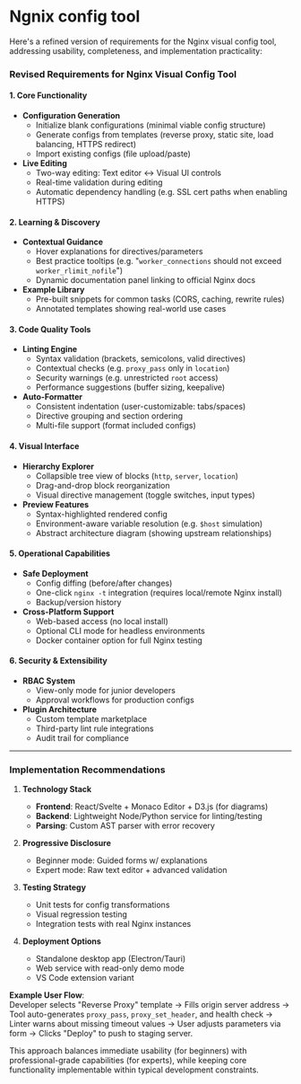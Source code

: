 # Ngnix config tool
Here's a refined version of requirements for the Nginx visual config tool, addressing usability, completeness, and implementation practicality:





### Revised Requirements for Nginx Visual Config Tool

#### 1. **Core Functionality**
- **Configuration Generation**
  - Initialize blank configurations (minimal viable config structure)
  - Generate configs from templates (reverse proxy, static site, load balancing, HTTPS redirect)
  - Import existing configs (file upload/paste)
- **Live Editing**
  - Two-way editing: Text editor ↔ Visual UI controls
  - Real-time validation during editing
  - Automatic dependency handling (e.g. SSL cert paths when enabling HTTPS)

#### 2. **Learning & Discovery**
- **Contextual Guidance**
  - Hover explanations for directives/parameters
  - Best practice tooltips (e.g. "`worker_connections` should not exceed `worker_rlimit_nofile`")
  - Dynamic documentation panel linking to official Nginx docs
- **Example Library**
  - Pre-built snippets for common tasks (CORS, caching, rewrite rules)
  - Annotated templates showing real-world use cases

#### 3. **Code Quality Tools**
- **Linting Engine**
  - Syntax validation (brackets, semicolons, valid directives)
  - Contextual checks (e.g. `proxy_pass` only in `location`)
  - Security warnings (e.g. unrestricted `root` access)
  - Performance suggestions (buffer sizing, keepalive)
- **Auto-Formatter**
  - Consistent indentation (user-customizable: tabs/spaces)
  - Directive grouping and section ordering
  - Multi-file support (format included configs)

#### 4. **Visual Interface**
- **Hierarchy Explorer**
  - Collapsible tree view of blocks (`http`, `server`, `location`)
  - Drag-and-drop block reorganization
  - Visual directive management (toggle switches, input types)
- **Preview Features**
  - Syntax-highlighted rendered config
  - Environment-aware variable resolution (e.g. `$host` simulation)
  - Abstract architecture diagram (showing upstream relationships)

#### 5. **Operational Capabilities**
- **Safe Deployment**
  - Config diffing (before/after changes)
  - One-click `nginx -t` integration (requires local/remote Nginx install)
  - Backup/version history
- **Cross-Platform Support**
  - Web-based access (no local install)
  - Optional CLI mode for headless environments
  - Docker container option for full Nginx testing

#### 6. **Security & Extensibility**
- **RBAC System**
  - View-only mode for junior developers
  - Approval workflows for production configs
- **Plugin Architecture**
  - Custom template marketplace
  - Third-party lint rule integrations
  - Audit trail for compliance

---

### Implementation Recommendations
1. **Technology Stack**
   - **Frontend**: React/Svelte + Monaco Editor + D3.js (for diagrams)
   - **Backend**: Lightweight Node/Python service for linting/testing
   - **Parsing**: Custom AST parser with error recovery

2. **Progressive Disclosure**
   - Beginner mode: Guided forms w/ explanations
   - Expert mode: Raw text editor + advanced validation

3. **Testing Strategy**
   - Unit tests for config transformations
   - Visual regression testing
   - Integration tests with real Nginx instances

4. **Deployment Options**
   - Standalone desktop app (Electron/Tauri)
   - Web service with read-only demo mode
   - VS Code extension variant

**Example User Flow**:  
Developer selects "Reverse Proxy" template → Fills origin server address → Tool auto-generates `proxy_pass`, `proxy_set_header`, and health check → Linter warns about missing timeout values → User adjusts parameters via form → Clicks "Deploy" to push to staging server.

This approach balances immediate usability (for beginners) with professional-grade capabilities (for experts), while keeping core functionality implementable within typical development constraints.